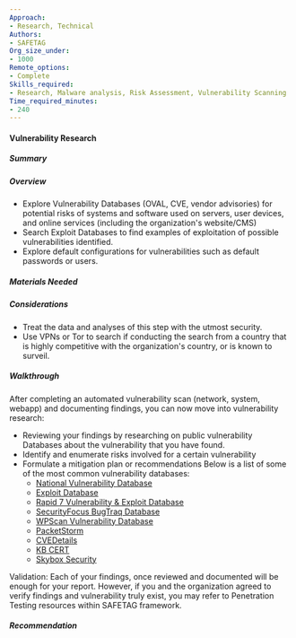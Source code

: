 ```yaml
---
Approach:
- Research, Technical
Authors:
- SAFETAG
Org_size_under:
- 1000
Remote_options:
- Complete
Skills_required:
- Research, Malware analysis, Risk Assessment, Vulnerability Scanning
Time_required_minutes:
- 240
---
```


#### Vulnerability Research

##### Summary


##### Overview

  * Explore Vulnerability Databases (OVAL, CVE, vendor advisories) for potential risks of systems and software used on servers, user devices, and online services (including the organization's website/CMS)
  * Search Exploit Databases to find examples of exploitation of possible vulnerabilities identified.
  * Explore default configurations for vulnerabilities such as default passwords or users.

##### Materials Needed

##### Considerations

  * Treat the data and analyses of this step with the utmost security.
  * Use VPNs or Tor to search if conducting the search from a country that is highly competitive with the organization's country, or is known to surveil.

##### Walkthrough
After completing an automated vulnerability scan (network, system, webapp) and documenting findings, you can now move into vulnerability research:

  * Reviewing your findings by researching on public vulnerability Databases about the vulnerability that you have found.
  * Identify and enumerate risks involved for a certain vulnerability
  * Formulate a mitigation plan or recommendations
 Below is a list of some of the most common vulnerability databases:
    - [National Vulnerability Database](https://nvd.nist.gov)
    - [Exploit Database](https://www.exploit-db.com)
    - [Rapid 7 Vulnerability & Exploit Database](https://www.rapid7.com/db)
    - [SecurityFocus BugTraq Database](https://www.securityfocus.com/bid)  
    - [WPScan Vulnerability Database](https://wpvulndb.com)
    - [PacketStorm](https://packetstormsecurity.com)
    - [CVEDetails](https://www.cvedetails.com)
    - [KB CERT](http://www.kb.cert.org/vuls)
    - [Skybox Security](https://www.vulnerabilitycenter.com/#search)

 Validation:
 Each of your findings, once reviewed and documented will be enough for your report. However, if you and the organization agreed to verify findings and vulnerability truly exist, you may refer to Penetration Testing resources within SAFETAG framework.

##### Recommendation

